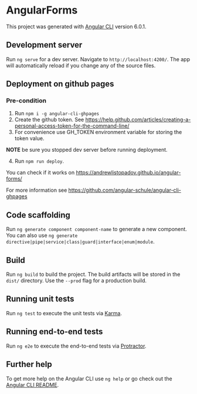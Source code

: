 # AngularForms

This project was generated with [Angular CLI](https://github.com/angular/angular-cli) version 6.0.1.

## Development server

Run `ng serve` for a dev server. Navigate to `http://localhost:4200/`. The app will automatically reload if you change any of the source files.

## Deployment on github pages

### Pre-condition
1. Run `npm i -g angular-cli-ghpages`
2. Create the github token. See https://help.github.com/articles/creating-a-personal-access-token-for-the-command-line/
3. For convenience use GH_TOKEN environment variable for storing the token value.

**NOTE** be sure you stopped dev server before running deployment.

4. Run `npm run deploy`.

You can check if it works on https://andrewlistopadov.github.io/angular-forms/

For more information see https://github.com/angular-schule/angular-cli-ghpages

## Code scaffolding

Run `ng generate component component-name` to generate a new component. You can also use `ng generate directive|pipe|service|class|guard|interface|enum|module`.

## Build

Run `ng build` to build the project. The build artifacts will be stored in the `dist/` directory. Use the `--prod` flag for a production build.

## Running unit tests

Run `ng test` to execute the unit tests via [Karma](https://karma-runner.github.io).

## Running end-to-end tests

Run `ng e2e` to execute the end-to-end tests via [Protractor](http://www.protractortest.org/).

## Further help

To get more help on the Angular CLI use `ng help` or go check out the [Angular CLI README](https://github.com/angular/angular-cli/blob/master/README.md).
